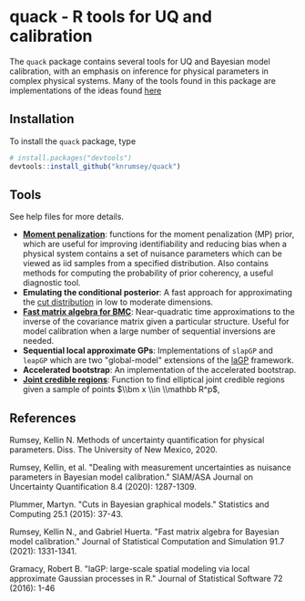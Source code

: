 
<!-- README.md is generated from README.Rmd. Please edit that file -->
quack - R tools for UQ and calibration
======================================

The `quack` package contains several tools for UQ and Bayesian model calibration, with an emphasis on inference for physical parameters in complex physical systems. Many of the tools found in this package are implementations of the ideas found [here](https://digitalrepository.unm.edu/cgi/viewcontent.cgi?article=1165&=&context=math_etds&=&sei-redir=1&referer=https%253A%252F%252Fscholar.google.com%252Fscholar%253Fhl%253Den%2526as_sdt%253D0%25252C32%2526q%253DKellin%252BRumsey%252Bphysical%252Bparameters%2526btnG%253D#search=%22Kellin%20Rumsey%20physical%20parameters%22)

Installation
------------

To install the `quack` package, type

``` r
# install.packages("devtools")
devtools::install_github("knrumsey/quack")
```

Tools
-----

See help files for more details.

-   [**Moment penalization**](https://epubs.siam.org/doi/pdf/10.1137/19M1283707?casa_token=javZzkQnG4oAAAAA:NqF-i_Wpuz5I8j0IHYK-j-q4QzoJr04ohxO1PBMHLwKE640bTAD1MsalHKtFBu1-VTsuu4sR): functions for the moment penalization (MP) prior, which are useful for improving identifiability and reducing bias when a physical system contains a set of nuisance parameters which can be viewed as iid samples from a specified distribution. Also contains methods for computing the probability of prior coherency, a useful diagnostic tool.
-   **Emulating the conditional posterior**: A fast approach for approximating the [cut distribution](https://idp.springer.com/authorize/casa?redirect_uri=https://link.springer.com/article/10.1007/s11222-014-9503-z&casa_token=K78vRWO3qrQAAAAA:12SChC4sxODP5fp0NYdGSQ-1YybCxPndiT6JZb_NXdKtVlf3-eRa87JvfULTvZs1D30yMOJkWZfOpdQ) in low to moderate dimensions.
-   [**Fast matrix algebra for BMC**](https://www.tandfonline.com/doi/pdf/10.1080/00949655.2020.1850729?casa_token=aa1qKL4wpeoAAAAA:R5KvrccY4aWIDYLi5OqQKYHCfV5JMK-nEKytBwjmAqwSgW8miqZMlfqs9yStkQDXqtW3PHg74j4): Near-quadratic time approximations to the inverse of the covariance matrix given a particular structure. Useful for model calibration when a large number of sequential inversions are needed.
-   **Sequential local approximate GPs**: Implementations of `slapGP` and `leapGP` which are two "global-model" extensions of the [laGP](https://www.jstatsoft.org/index.php/jss/article/view/v072i01/1030) framework.
-   **Accelerated bootstrap**: An implementation of the accelerated bootstrap.
-   [**Joint credible regions**](https://stats.stackexchange.com/questions/361350/joint-credible-regions-from-mcmc-draws): Function to find elliptical joint credible regions given a sample of points $\\bm x \\in \\mathbb R^p$,

References
----------

Rumsey, Kellin N. Methods of uncertainty quantification for physical parameters. Diss. The University of New Mexico, 2020.

Rumsey, Kellin, et al. "Dealing with measurement uncertainties as nuisance parameters in Bayesian model calibration." SIAM/ASA Journal on Uncertainty Quantification 8.4 (2020): 1287-1309.

Plummer, Martyn. "Cuts in Bayesian graphical models." Statistics and Computing 25.1 (2015): 37-43.

Rumsey, Kellin N., and Gabriel Huerta. "Fast matrix algebra for Bayesian model calibration." Journal of Statistical Computation and Simulation 91.7 (2021): 1331-1341.

Gramacy, Robert B. "laGP: large-scale spatial modeling via local approximate Gaussian processes in R." Journal of Statistical Software 72 (2016): 1-46
